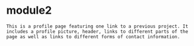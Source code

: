 # module2

    This is a profile page featuring one link to a previous project. It includes a profile picture, header, links to different parts of the page as well as links to different forms of contact information.
